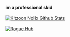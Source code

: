 **im a professional skid**
<br>
<br>
[![Kitzoon Nolix Github Stats](https://github-readme-stats.vercel.app/api/top-langs/?username=kitzoon&langs_count=5&theme=synthwave&hide=c#)]()
<br>
<br>
[![Rogue Hub](https://github-readme-stats.vercel.app/api/pin/?username=kitzoon&repo=rogue-hub&theme=synthwave)](https://github.com/Kitzoon/Rogue-Hub)
